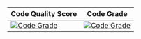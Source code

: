 | Code Quality Score | Code Grade |
| --------------- | --------------- |
| [![Code Grade](https://api.codiga.io/project/30929/score/svg)](https://www.codiga.io) | [![Code Grade](https://api.codiga.io/project/30929/status/svg)](https://www.codiga.io) |



